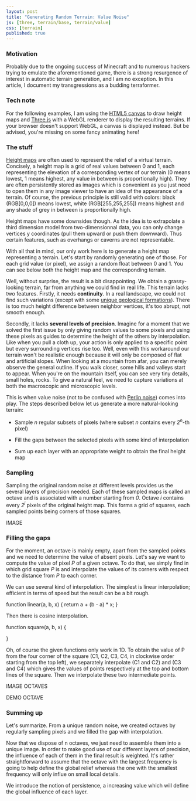 ```yaml
---
layout: post
title: "Generating Random Terrain: Value Noise"
js: [three, terrain/base, terrain/value]
css: [terrain]
published: true
---
```


### Motivation

Probably due to the ongoing success of Minecraft and to numerous
hackers trying to emulate the aforementioned game, there is a strong
resurgence of interest in automatic terrain generation, and I am no
exception. In this article, I document my transgressions as a budding
terraformer.

### Tech note

For the following examples, I am using the [HTML5
canvas](https://developer.mozilla.org/en/Canvas_tutorial) to draw
height maps and [Three.js](https://github.com/mrdoob/three.js/) with a
WebGL renderer to display the resulting terrains. If your browser
doesn't support WebGL, a canvas is displayed instead. But be advised,
you're missing on some fancy animating here!

### The stuff

[Height maps](http://en.wikipedia.org/wiki/Heightmap) are often used
to represent the relief of a virtual terrain. Concisely, a height map
is a grid of real values between 0 and 1, each representing the
elevation of a corresponding vertex of our terrain (0 means lowest, 1
means highest, any value in between is proportionally high). They are
often persistently stored as images which is convenient as you just
need to open them in any image viewer to have an idea of the
appearance of a terrain. Of course, the previous principle is still
valid with colors: black (RGB\[0,0,0]) means lowest, white
(RGB\[255,255,255]) means highest and any shade of grey in between is
proportionally high.

Height maps have some downsides though. As the idea is to extrapolate
a third dimension model from two-dimensionnal data, you can only
change vertices y coordinates (pull them upward or push them
downward). Thus certain features, such as overhangs or caverns are not
representable.

With all that in mind, our only work here is to generate a height map
representing a terrain. Let's start by randomly generating one of
those. For each grid value (or pixel), we assign a random float
between 0 and 1. You can see below both the height map and the
corresponding terrain.

<div class="try" id="try1">
</div>

Well, without surprise, the result is a bit disappointing. We obtain a
grassy-looking terrain, far from anything we could find in real
life. This terrain lacks two features. Firstly, it needs
**continuity**. In a real landscape, we could not find such variations
(except with some [unique geological
formations](http://en.wikipedia.org/wiki/Giant's_Causeway)). There is
too much height difference between neighbor vertices, it's too abrupt,
not smooth enough.

Secondly, it lacks **several levels of precision**. Imagine for a
moment that we solved the first issue by only giving random values to
some pixels and using these pixels as guides to determine the height
of the others by interpolation. Like when you pull a cloth up, your
action is only applied to a specific point but every surrounding
vertices rise too. Well, even with this workaround our terrain won't
be realistic enough because it will only be composed of flat and
artificial slopes. When looking at a mountain from afar, you can
merely observe the general outline. If you walk closer, some hills and
valleys start to appear. When you're on the mountain itself, you can
see very tiny details, small holes, rocks. To give a natural feel, we
need to capture variations at both the macroscopic and microscopic
levels.

This is when value noise (not to be confused with [Perlin
noise](http://www.noisemachine.com/talk1/)) comes into play. The
steps described below let us generate a more natural-looking terrain:

+ Sample *n* regular subsets of pixels (where subset *n* contains
every *2<sup>n</sup>*-th pixel)

+ Fill the gaps between the selected pixels
with some kind of interpolation

+ Sum up each layer with an
appropriate weight to obtain the final height map

### Sampling

Sampling the original random noise at different levels provides us the
several layers of precision needed.  Each of these sampled maps is
called an octave and is associated with a number starting from
*0*. Octave *i* contains every *2<sup>i</sup>* pixels of the original
height map. This forms a grid of squares, each sampled points being
corners of those squares.

IMAGE

### Filling the gaps

For the moment, an octave is mainly empty, apart from the sampled
points and we need to determine the value of absent pixels. Let's say
we want to compute the value of pixel *P* of a given octave. To do
that, we simply find in which grid square *P* is and interpolate the
values of its corners with respect to the distance from *P* to each
corner.

We can use several kind of interpolation. The simplest is linear
interpolation; efficient in terms of speed but the result can be a bit
rough.

function linear(a, b, x) {
  return a + (b - a) * x;
}

Then there is cosine interpolation.

function square(a, b, x) {

}

Oh, of course the given functions only work in 1D. To obtain the value
of P from the four corner of the square (C1, C2, C3, C4, in clockwise
order starting from the top left), we separately interpolate (C1 and
C2) and (C3 and C4) which gives the values of points respectively at
the top and bottom lines of the square. Then we interpolate these two
intermediate points.

IMAGE OCTAVES

DEMO OCTAVE

### Summing up

Let's summarize. From a unique random noise, we created octaves by
regularly sampling pixels and we filled the gap with interpolation.

Now that we dispose of n octaves, we just need to assemble them into a
unique image. In order to make good use of our different layers of
precision, the influence of each of them in the final result is
weighted. It's rather straightforward to assume that the octave with
the largest frequency is going to help define the global relief
whereas the one with the smallest frequency will only influe on small
local details.

We introduce the notion of persistence, a increasing value which will
define the global influence of each layer.

<div class="try" id="try2">
</div>

<div class="try" id="try3">
</div>
